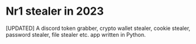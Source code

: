 # Nr1 stealer in 2023
 [UPDATED] A discord token grabber, crypto wallet stealer, cookie stealer, password stealer, file stealer etc. app written in Python.
